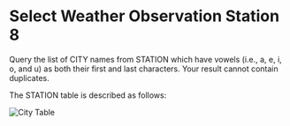 # Select Weather Observation Station 8
Query the list of CITY names from STATION which have vowels (i.e., a, e, i, o, and u) as both their first and last characters. Your result cannot contain duplicates.

The STATION table is described as follows:

![City Table](https://s3.amazonaws.com/hr-challenge-images/9336/1449345840-5f0a551030-Station.jpg)
